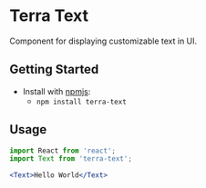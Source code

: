 # Terra Text

Component for displaying customizable text in UI.

## Getting Started

- Install with [npmjs](https://www.npmjs.com):
  - `npm install terra-text`

## Usage

```jsx
import React from 'react';
import Text from 'terra-text';

<Text>Hello World</Text>
```
